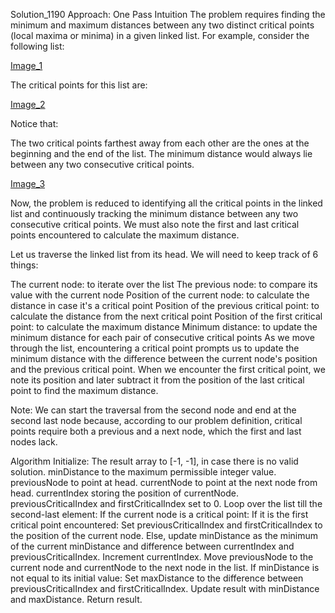 Solution_1190
Approach: One Pass
Intuition
The problem requires finding the minimum and maximum distances between any two distinct critical points (local maxima or minima) in a given linked list. For example, consider the following list:

[Image_1](https://leetcode.com/problems/find-the-minimum-and-maximum-number-of-nodes-between-critical-points/Figures/2058/image_1.png)

The critical points for this list are:

[Image_2](https://leetcode.com/problems/find-the-minimum-and-maximum-number-of-nodes-between-critical-points/Figures/2058/image_2.png)

Notice that:

The two critical points farthest away from each other are the ones at the beginning and the end of the list.
The minimum distance would always lie between any two consecutive critical points.

[Image_3](https://leetcode.com/problems/find-the-minimum-and-maximum-number-of-nodes-between-critical-points/Figures/2058/image_3.png)

Now, the problem is reduced to identifying all the critical points in the linked list and continuously tracking the minimum distance between any two consecutive critical points. We must also note the first and last critical points encountered to calculate the maximum distance.

Let us traverse the linked list from its head. We will need to keep track of 6 things:

The current node: to iterate over the list
The previous node: to compare its value with the current node
Position of the current node: to calculate the distance in case it's a critical point
Position of the previous critical point: to calculate the distance from the next critical point
Position of the first critical point: to calculate the maximum distance
Minimum distance: to update the minimum distance for each pair of consecutive critical points
As we move through the list, encountering a critical point prompts us to update the minimum distance with the difference between the current node's position and the previous critical point. When we encounter the first critical point, we note its position and later subtract it from the position of the last critical point to find the maximum distance.

Note: We can start the traversal from the second node and end at the second last node because, according to our problem definition, critical points require both a previous and a next node, which the first and last nodes lack.

Algorithm
Initialize:
The result array to [-1, -1], in case there is no valid solution.
minDistance to the maximum permissible integer value.
previousNode to point at head.
currentNode to point at the next node from head.
currentIndex storing the position of currentNode.
previousCriticalIndex and firstCriticalIndex set to 0.
Loop over the list till the second-last element:
If the current node is a critical point:
If it is the first critical point encountered:
Set previousCriticalIndex and firstCriticalIndex to the position of the current node.
Else, update minDistance as the minimum of the current minDistance and difference between currentIndex and previousCriticalIndex.
Increment currentIndex. Move previousNode to the current node and currentNode to the next node in the list.
If minDistance is not equal to its initial value:
Set maxDistance to the difference between previousCriticalIndex and firstCriticalIndex.
Update result with minDistance and maxDistance.
Return result.
